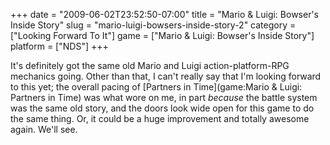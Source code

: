 +++
date = "2009-06-02T23:52:50-07:00"
title = "Mario & Luigi: Bowser's Inside Story"
slug = "mario-luigi-bowsers-inside-story-2"
category = ["Looking Forward To It"]
game = ["Mario & Luigi: Bowser's Inside Story"]
platform = ["NDS"]
+++

It's definitely got the same old Mario and Luigi action-platform-RPG mechanics going.  Other than that, I can't really say that I'm looking forward to this yet; the overall pacing of [Partners in Time](game:Mario & Luigi: Partners in Time) was what wore on me, in part <i>because</i> the battle system was the same old story, and the doors look wide open for this game to do the same thing.  Or, it could be a huge improvement and totally awesome again.  We'll see.
